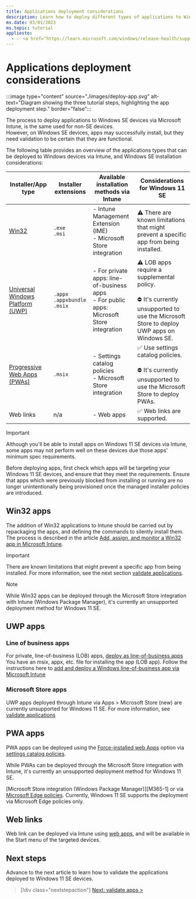 ```yaml
---
title: Applications deployment considerations
description: Learn how to deploy different types of applications to Windows 11 SE and some considerations before deploying them.
ms.date: 03/01/2023
ms.topic: tutorial
appliesto:
  - ✅ <a href="https://learn.microsoft.com/windows/release-health/supported-versions-windows-client" target="_blank">Windows 11 SE, version 22H2 and later</a>
---
```


# Applications deployment considerations

:::image type="content" source="./images/deploy-app.svg" alt-text="Diagram showing the three tutorial steps, highlighting the app deployment step." border="false":::

The process to deploy applications to Windows SE devices via Microsoft Intune, is the same used for non-SE devices.\
However, on Windows SE devices, apps may successfully install, but they need validation to be certain that they are functional.

The following table provides an overview of the applications types that can be deployed to Windows devices via Intune, and Windows SE installation considerations:

|**Installer/App type**|**Installer extensions**|**Available installation methods via Intune**|**Considerations for Windows 11 SE**|
|-|-|-|-|
|[Win32][WIN-1]|`.exe`<br>`.msi`|- Intune Management Extension (IME)<br> - Microsoft Store integration|⚠️ There are known limitations that might prevent a specific app from being installed.|
|[Universal Windows Platform (UWP)][UWP-1]|`.appx`<br>`.appxbundle`<br>`.msix`<br>|- For private apps: line-of-business apps<br>- For public apps: Microsoft Store integration|⚠️ LOB apps require a supplemental policy.<br><br>⛔ It's currently unsupported to use the Microsoft Store to deploy UWP apps on Windows SE.|
|[Progressive Web Apps (PWAs)][EDGE-2] |`.msix`|- Settings catalog policies<br>- Microsoft Store integration|✅ Use settings catalog policies.<br><br>⛔ It's currently unsupported to use the Microsoft Store to deploy PWAs.|
|Web links| n/a |- Web apps|✅ Web links are supported.|

> [!IMPORTANT]
> Although you'll be able to install apps on Windows 11 SE devices via Intune, some apps may not perform well on these devices due those apps' minimum spec requirements.
>
> Before deploying apps, first check which apps will be targeting your Windows 11 SE devices, and ensure that they meet the requirements. Ensure that apps which were previously blocked from installing or running are no longer unintentionally being provisioned once the managed installer policies are introduced.

## Win32 apps


The addition of Win32 applications to Intune should be carried out by repackaging the apps, and defining the commands to silently install them. The process is described in the article [Add, assign, and monitor a Win32 app in Microsoft Intune][MEM-1].

> [!IMPORTANT]
> There are known limitations that might prevent a specific app from being installed. For more information, see the next section [validate applications](validate-applications#known-limitations).

> [!NOTE]
> While Win32 apps can be deployed through the Microsoft Store integration with Intune (Windows Package Manager), it's currently an unsupported deployment method for Windows 11 SE.

## UWP apps

### Line of business apps

For private, line-of-business (LOB) apps, [deploy as line-of-business apps][MEM-4]
You have an msix, appx, etc. file for installing the app (LOB app). Follow the instructions here to [add and deploy a Windows line-of-business app via Microsoft Intune][MEM-4]

### Microsoft Store apps

UWP apps deployed through Intune via Apps > Microsoft Store (new) are currently unsupported for Windows 11 SE.
For more information,  see [validate applications](validate-apps#known-limitations)

## PWA apps

PWA apps can be deployed using the [Force-installed web Apps](/deployedge/microsoft-edge-policies#configure-list-of-force-installed-web-apps) option via [settings catalog policies](/mem/intune/configuration/settings-catalog).

While PWAs can be deployed through the Microsoft Store integration with Intune, it's currently an unsupported deployment method for Windows 11 SE.

[Microsoft Store integration (Windows Package Manager)][M365-1] or via [Microsoft Edge policies][EDGE-1].
Currently, Windows 11 SE supports the deployment via Microsoft Edge policies only.

## Web links

Web link can be deployed via Intune using [web apps][MEM-5], and will be available in the Start menu of the targeted devices.

## Next steps

Advance to the next article to learn how to validate the applications deployed to Windows 11 SE devices.

> [!div class="nextstepaction"]
> [Next: validate apps >](validate-apps.md)

[EDGE-1]: /deployedge/microsoft-edge-policies
[EDGE-2]: /microsoft-edge/progressive-web-apps-chromium

[MEM-0]: /mem/intune/apps/apps-win32-add
[MEM-1]: /mem/intune/apps/apps-windows-10-app-deploy
[MEM-2]: /mem/intune/apps/apps-win32-prepare
[MEM-3]: /mem/intune/apps/apps-win32-add
[MEM-4]: /mem/intune/apps/lob-apps-windows
[MEM-5]: /mem/intune/apps/web-app

[UWP-1]: /windows/uwp/get-started/universal-application-platform-guide
[WIN-1]: /windows/win32